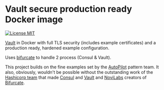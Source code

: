 # Vault secure production ready Docker image
[![License MIT](https://img.shields.io/badge/license-MIT-blue.svg)](https://raw.githubusercontent.com/mterron/master/LICENSE)
 
[Vault](http://www.vaultproject.io/) in Docker with full TLS security (includes example certificates) and a production ready, hardened example configuration.

Uses [bifurcate](https://github.com/novilabs/bifurcate) to handle 2 process (Consul & Vault).


This project builds on the fine examples set by the [AutoPilot](http://autopilotpattern.io) pattern team. It also, obviously, wouldn't be possible without the outstanding work of the [Hashicorp team](https://hashicorp.com) that made [Consul](https://www.consul.io) and [Vault](https://www.vaultproject.io) and [NoviLabs](http://www.novilabs.com) creators of [Bifurcate](https://github.com/novilabs/bifurcate).
